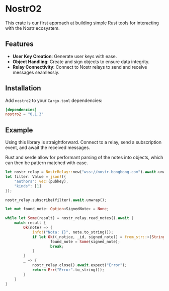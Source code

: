 # NostrO2

This crate is our first approach at building simple Rust tools for interacting with the Nostr ecosystem.

## Features

- **User Key Creation**: Generate user keys with ease.
- **Object Handling**: Create and sign objects to ensure data integrity.
- **Relay Connectivity**: Connect to Nostr relays to send and receive messages seamlessly.

## Installation
Add `nostro2` to your `Cargo.toml` dependencies:

```toml
[dependencies]
nostro2 = "0.1.3"
```

## Example

Using this library is straightforward. Connect to a relay, send a subscription event, and await the received messages.

Rust and serde allow for performant parsing of the notes into objects, which can then be pattern matched with ease.

```rust
let nostr_relay = NostrRelay::new("wss://nostr.bongbong.com").await.unwrap();
let filter: Value = json!({
    "authors": vec!(pubkey),
    "kinds": [1]
});

nostr_relay.subscribe(filter).await.unwrap();

let mut found_note: Option<SignedNote> = None;

while let Some(result) = nostr_relay.read_notes().await {
    match result {
        Ok(note) => {
            info!("Nota: {}", note.to_string());
            if let Ok((_notice, _id, signed_note)) = from_str::<(String, String, SignedNote)>(&note) {
                    found_note = Some(signed_note);
                    break;
            }
        }
        _ => {
            nostr_relay.close().await.expect("Error");
            return Err("Error".to_string());
        }
    }
}
```

